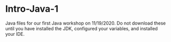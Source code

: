# Intro-Java-1
Java files for our first Java workshop on 11/19/2020.
Do not download these until you have installed the JDK, configured your variables, and installed your IDE. 
